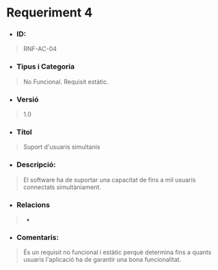 # **Requeriment 4**

- ### **ID:**
> RNF-AC-04

- ### **Tipus i Categoria**
> No Funcional. Requisit estàtic.

- ### **Versió** 
> 1.0

- ### **Títol**
> Suport d'usuaris simultanis

- ### **Descripció:** 
> El software ha de suportar una capacitat de fins a mil usuaris connectats simultàniament.

- ### **Relacions** 
> -

- ### **Comentaris:** 
> És un requisit no funcional i estàtic perquè determina fins a quants usuaris l'aplicació ha de garantir una bona funcionalitat. 
